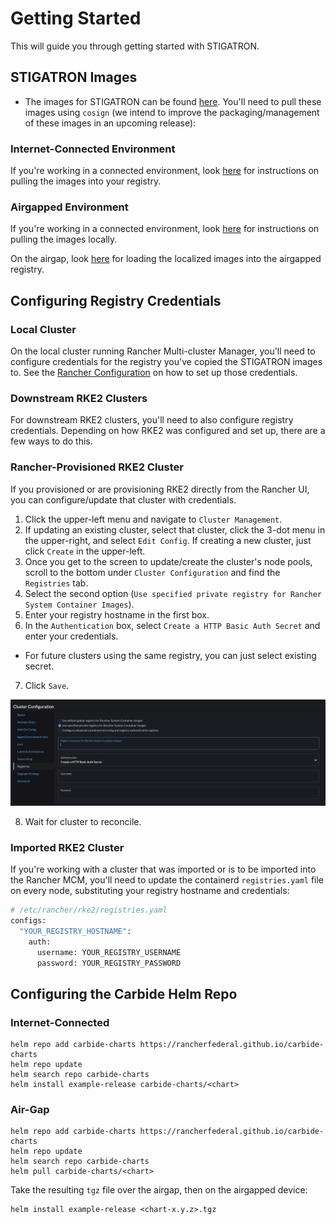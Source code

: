# Getting Started

This will guide you through getting started with STIGATRON.

## STIGATRON Images

* The images for STIGATRON can be found [here](https://github.com/rancherfederal/carbide-releases/releases/). You'll need to pull these images using `cosign` (we intend to improve the packaging/management of these images in an upcoming release):

### Internet-Connected Environment

If you're working in a connected environment, look [here](/carbide-docs/docs/registry-docs/pulling-images#carbide-docs) for instructions on pulling the images into your registry.

### Airgapped Environment


If you're working in a connected environment, look [here](/carbide-docs/docs/registry-docs/pulling-images#carbide-docs) for instructions on pulling the images locally.

On the airgap, look [here](/carbide-docs/docs/registry-docs/zz-serving-images) for loading the localized images into the airgapped registry.

## Configuring Registry Credentials

### Local Cluster

On the local cluster running Rancher Multi-cluster Manager, you'll need to configure credentials for the registry you've copied the STIGATRON images to. See the [Rancher Configuration](/carbide-docs/docs/registry-docs/z-rancher-config) on how to set up those credentials.

### Downstream RKE2 Clusters

For downstream RKE2 clusters, you'll need to also configure registry credentials. Depending on how RKE2 was configured and set up, there are a few ways to do this.

### Rancher-Provisioned RKE2 Cluster

If you provisioned or are provisioning RKE2 directly from the Rancher UI, you can configure/update that cluster with credentials.

1. Click the upper-left menu and navigate to `Cluster Management`.
2. If updating an existing cluster, select that cluster, click the 3-dot menu in the upper-right, and select `Edit Config`. If creating a new cluster, just click `Create` in the upper-left.
3. Once you get to the screen to update/create the cluster's node pools, scroll to the bottom under `Cluster Configuration` and find the `Registries` tab.
4. Select the second option (`Use specified private registry for Rancher System Container Images`).
5. Enter your registry hostname in the first box.
6. In the `Authentication` box, select `Create a HTTP Basic Auth Secret` and enter your credentials.
  * For future clusters using the same registry, you can just select existing secret.
7. Click `Save`.

  ![Rancher Registry Configuration](/img/stigatron/registry-configuration.png)

8. Wait for cluster to reconcile.

### Imported RKE2 Cluster

If you're working with a cluster that was imported or is to be imported into the Rancher MCM, you'll need to update the containerd `registries.yaml` file on every node, substituting your registry hostname and credentials:

```bash
# /etc/rancher/rke2/registries.yaml
configs:
  "YOUR_REGISTRY_HOSTNAME":
    auth:
      username: YOUR_REGISTRY_USERNAME
      password: YOUR_REGISTRY_PASSWORD
```

## Configuring the Carbide Helm Repo

### Internet-Connected
```
helm repo add carbide-charts https://rancherfederal.github.io/carbide-charts
helm repo update
helm search repo carbide-charts
helm install example-release carbide-charts/<chart>
```

### Air-Gap
```
helm repo add carbide-charts https://rancherfederal.github.io/carbide-charts
helm repo update
helm search repo carbide-charts
helm pull carbide-charts/<chart>
```

Take the resulting `tgz` file over the airgap, then on the airgapped device:
```
helm install example-release <chart-x.y.z>.tgz
```
